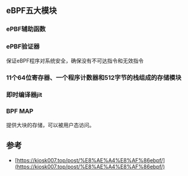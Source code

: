 ## eBPF五大模块

### ePBF辅助函数

### ePBF验证器
保证eBPF程序对系统安全，确保没有不可达指令和无效指令

### 11个64位寄存器、一个程序计数器和512字节的栈组成的存储模块

### 即时编译器jit

### BPF MAP

提供大块的存储，可以被用户态访问。

## 参考
- [https://kiosk007.top/post/%E8%AE%A4%E8%AF%86ebpf/](https://kiosk007.top/post/%E8%AE%A4%E8%AF%86ebpf/)